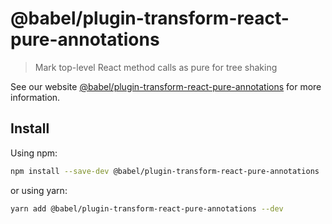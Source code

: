 # @babel/plugin-transform-react-pure-annotations

> Mark top-level React method calls as pure for tree shaking

See our
website [@babel/plugin-transform-react-pure-annotations](https://babeljs.io/docs/en/babel-plugin-transform-react-pure-annotations)
for more information.

## Install

Using npm:

```sh
npm install --save-dev @babel/plugin-transform-react-pure-annotations
```

or using yarn:

```sh
yarn add @babel/plugin-transform-react-pure-annotations --dev
```
